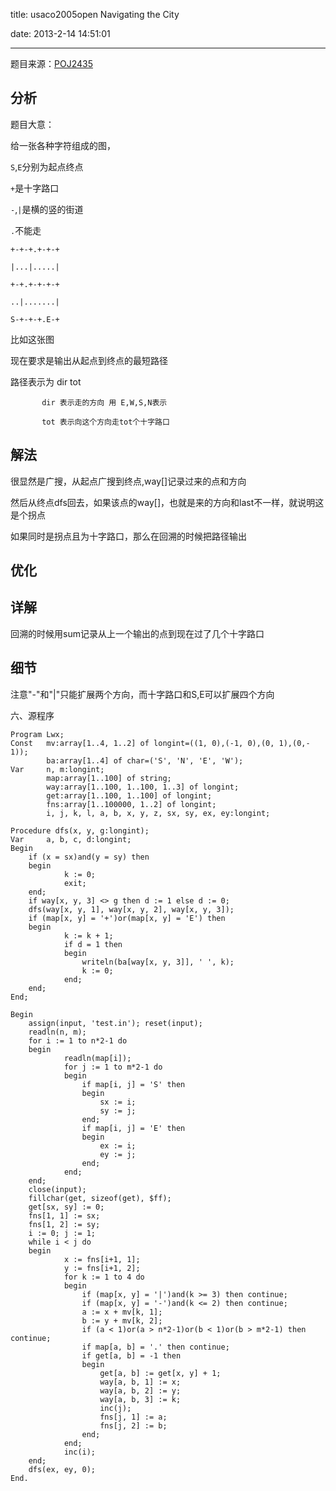 ﻿title: usaco2005open Navigating the City

date: 2013-2-14 14:51:01

---

题目来源：[POJ2435](http://poj.org/problem?id=2435 "Navigating the City")

## 分析

题目大意：

给一张各种字符组成的图，

`S`,`E`分别为起点终点

`+`是十字路口
                        
`-`,`|`是横的竖的街道
                        
`.`不能走
                        
                        
```
+-+-+.+-+-+

|...|.....|

+-+.+-+-+-+ 

..|.......|

S-+-+-+.E-+
```


比如这张图

<!--more-->

现在要求是输出从起点到终点的最短路径 

路径表示为 dir tot

           dir 表示走的方向 用 E,W,S,N表示

           tot 表示向这个方向走tot个十字路口

    

## 解法


很显然是广搜，从起点广搜到终点,way[]记录过来的点和方向

然后从终点dfs回去，如果该点的way[]，也就是来的方向和last不一样，就说明这是个拐点

如果同时是拐点且为十字路口，那么在回溯的时候把路径输出



## 优化



## 详解  

回溯的时候用sum记录从上一个输出的点到现在过了几个十字路口



## 细节  

注意"-"和"|"只能扩展两个方向，而十字路口和S,E可以扩展四个方向



六、源程序

```
Program Lwx;
Const 	mv:array[1..4, 1..2] of longint=((1, 0),(-1, 0),(0, 1),(0,- 1));
      	ba:array[1..4] of char=('S', 'N', 'E', 'W');
Var 	n, m:longint;
    	map:array[1..100] of string;
    	way:array[1..100, 1..100, 1..3] of longint;
    	get:array[1..100, 1..100] of longint;
    	fns:array[1..100000, 1..2] of longint;
    	i, j, k, l, a, b, x, y, z, sx, sy, ex, ey:longint;

Procedure dfs(x, y, g:longint);
Var 	a, b, c, d:longint;
Begin
  	if (x = sx)and(y = sy) then
  	begin
    		k := 0;
    		exit;
  	end;
 	if way[x, y, 3] <> g then d := 1 else d := 0;
  	dfs(way[x, y, 1], way[x, y, 2], way[x, y, 3]);
  	if (map[x, y] = '+')or(map[x, y] = 'E') then
  	begin
    		k := k + 1;
    		if d = 1 then
    		begin
      			writeln(ba[way[x, y, 3]], ' ', k);
    			k := 0;
    		end;
  	end;
End;

Begin
  	assign(input, 'test.in'); reset(input);
  	readln(n, m);
  	for i := 1 to n*2-1 do
  	begin
    		readln(map[i]);
    		for j := 1 to m*2-1 do
    		begin
      			if map[i, j] = 'S' then
      			begin	
        			sx := i;
        			sy := j;
      			end;
      			if map[i, j] = 'E' then
      			begin
        			ex := i;
        			ey := j;
      			end;
    		end;
  	end;
  	close(input);
  	fillchar(get, sizeof(get), $ff);
  	get[sx, sy] := 0;
  	fns[1, 1] := sx;
  	fns[1, 2] := sy;
  	i := 0; j := 1;
  	while i < j do
  	begin
    		x := fns[i+1, 1];
    		y := fns[i+1, 2];
    		for k := 1 to 4 do
    		begin
      			if (map[x, y] = '|')and(k >= 3) then continue;
      			if (map[x, y] = '-')and(k <= 2) then continue;
      			a := x + mv[k, 1];
      			b := y + mv[k, 2];
      			if (a < 1)or(a > n*2-1)or(b < 1)or(b > m*2-1) then continue;
      			if map[a, b] = '.' then continue;
      			if get[a, b] = -1 then
      			begin
        			get[a, b] := get[x, y] + 1;
        			way[a, b, 1] := x;
        			way[a, b, 2] := y;
        			way[a, b, 3] := k;
        			inc(j);
        			fns[j, 1] := a;
        			fns[j, 2] := b;
      			end;
    		end;
    		inc(i);
  	end;
  	dfs(ex, ey, 0);
End.
```